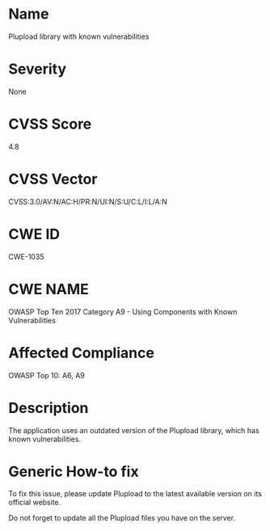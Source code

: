 
# Name

Plupload library with known vulnerabilities

# Severity

None

# CVSS Score

4.8

# CVSS Vector

CVSS:3.0/AV:N/AC:H/PR:N/UI:N/S:U/C:L/I:L/A:N

# CWE ID

CWE-1035

# CWE NAME 

OWASP Top Ten 2017 Category A9 - Using Components with Known Vulnerabilities

# Affected Compliance

OWASP Top 10: A6, A9

# Description

The application uses an outdated version of the Plupload library, which has known vulnerabilities.

# Generic How-to fix

To fix this issue, please update Plupload to the latest available version on its official website.

Do not forget to update all the Plupload files you have on the server.
